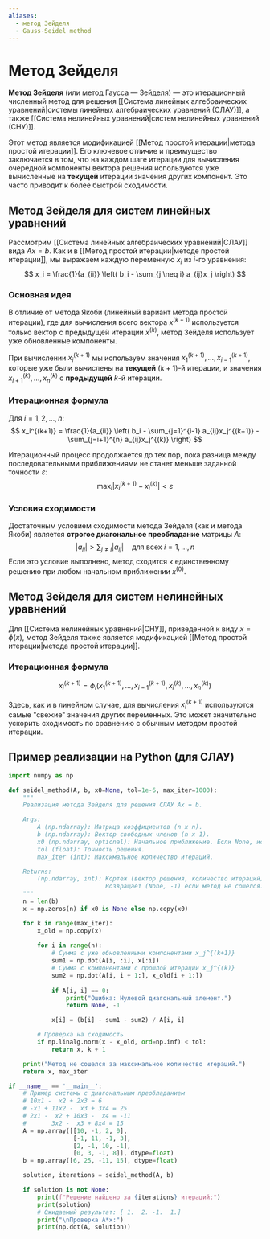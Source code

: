 ```yaml
---
aliases:
  - метод Зейделя
  - Gauss-Seidel method
---
```

# Метод Зейделя

**Метод Зейделя** (или метод Гаусса — Зейделя) — это итерационный численный метод для решения [[Система линейных алгебраических уравнений|системы линейных алгебраических уравнений (СЛАУ)]], а также [[Система нелинейных уравнений|систем нелинейных уравнений (СНУ)]].

Этот метод является модификацией [[Метод простой итерации|метода простой итерации]]. Его ключевое отличие и преимущество заключается в том, что на каждом шаге итерации для вычисления очередной компоненты вектора решения используются уже вычисленные на **текущей** итерации значения других компонент. Это часто приводит к более быстрой сходимости.

## Метод Зейделя для систем линейных уравнений

Рассмотрим [[Система линейных алгебраических уравнений|СЛАУ]] вида $Ax = b$. Как и в [[Метод простой итерации|методе простой итерации]], мы выражаем каждую переменную $x_i$ из $i$-го уравнения:
$$
x_i = \frac{1}{a_{ii}} \left( b_i - \sum_{j \neq i} a_{ij}x_j \right)
$$

### Основная идея

В отличие от метода Якоби (линейный вариант метода простой итерации), где для вычисления всего вектора $x^{(k+1)}$ используется только вектор с предыдущей итерации $x^{(k)}$, метод Зейделя использует уже обновленные компоненты.

При вычислении $x_i^{(k+1)}$ мы используем значения $x_1^{(k+1)}, \dots, x_{i-1}^{(k+1)}$, которые уже были вычислены на **текущей** $(k+1)$-й итерации, и значения $x_{i+1}^{(k)}, \dots, x_n^{(k)}$ с **предыдущей** $k$-й итерации.

### Итерационная формула

Для $i = 1, 2, \dots, n$:
$$
x_i^{(k+1)} = \frac{1}{a_{ii}} \left( b_i - \sum_{j=1}^{i-1} a_{ij}x_j^{(k+1)} - \sum_{j=i+1}^{n} a_{ij}x_j^{(k)} \right)
$$

Итерационный процесс продолжается до тех пор, пока разница между последовательными приближениями не станет меньше заданной точности $\varepsilon$:
$$
\max_i |x_i^{(k+1)} - x_i^{(k)}| < \varepsilon
$$

### Условия сходимости

Достаточным условием сходимости метода Зейделя (как и метода Якоби) является **строгое диагональное преобладание** матрицы $A$:
$$
|a_{ii}| > \sum_{j \neq i} |a_{ij}| \quad \text{для всех } i=1, \dots, n
$$
Если это условие выполнено, метод сходится к единственному решению при любом начальном приближении $x^{(0)}$.

## Метод Зейделя для систем нелинейных уравнений

Для [[Система нелинейных уравнений|СНУ]], приведенной к виду $x = \phi(x)$, метод Зейделя также является модификацией [[Метод простой итерации|метода простой итерации]].

### Итерационная формула

$$
x_i^{(k+1)} = \phi_i(x_1^{(k+1)}, \dots, x_{i-1}^{(k+1)}, x_i^{(k)}, \dots, x_n^{(k)})
$$

Здесь, как и в линейном случае, для вычисления $x_i^{(k+1)}$ используются самые "свежие" значения других переменных. Это может значительно ускорить сходимость по сравнению с обычным методом простой итерации.

## Пример реализации на Python (для СЛАУ)

```python
import numpy as np

def seidel_method(A, b, x0=None, tol=1e-6, max_iter=1000):
    """
    Реализация метода Зейделя для решения СЛАУ Ax = b.

    Args:
        A (np.ndarray): Матрица коэффициентов (n x n).
        b (np.ndarray): Вектор свободных членов (n x 1).
        x0 (np.ndarray, optional): Начальное приближение. Если None, используется нулевой вектор.
        tol (float): Точность решения.
        max_iter (int): Максимальное количество итераций.

    Returns:
        (np.ndarray, int): Кортеж (вектор решения, количество итераций).
                           Возвращает (None, -1) если метод не сошелся.
    """
    n = len(b)
    x = np.zeros(n) if x0 is None else np.copy(x0)

    for k in range(max_iter):
        x_old = np.copy(x)
        
        for i in range(n):
            # Сумма с уже обновленными компонентами x_j^{(k+1)}
            sum1 = np.dot(A[i, :i], x[:i])
            # Сумма с компонентами с прошлой итерации x_j^{(k)}
            sum2 = np.dot(A[i, i + 1:], x_old[i + 1:])
            
            if A[i, i] == 0:
                print("Ошибка: Нулевой диагональный элемент.")
                return None, -1

            x[i] = (b[i] - sum1 - sum2) / A[i, i]

        # Проверка на сходимость
        if np.linalg.norm(x - x_old, ord=np.inf) < tol:
            return x, k + 1

    print("Метод не сошелся за максимальное количество итераций.")
    return x, max_iter

if __name__ == '__main__':
    # Пример системы с диагональным преобладанием
    # 10x1 -  x2 + 2x3 = 6
    # -x1 + 11x2 -  x3 + 3x4 = 25
    # 2x1 -  x2 + 10x3 -  x4 = -11
    #       3x2 -  x3 + 8x4 = 15
    A = np.array([[10, -1, 2, 0],
                  [-1, 11, -1, 3],
                  [2, -1, 10, -1],
                  [0, 3, -1, 8]], dtype=float)
    b = np.array([6, 25, -11, 15], dtype=float)

    solution, iterations = seidel_method(A, b)

    if solution is not None:
        print(f"Решение найдено за {iterations} итераций:")
        print(solution)
        # Ожидаемый результат: [ 1.  2. -1.  1.]
        print("\nПроверка A*x:")
        print(np.dot(A, solution))

```